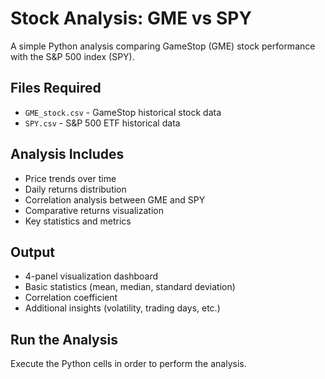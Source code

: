 # Stock Analysis: GME vs SPY

A simple Python analysis comparing GameStop (GME) stock performance with the S&P 500 index (SPY).

## Files Required

- `GME_stock.csv` - GameStop historical stock data
- `SPY.csv` - S&P 500 ETF historical data

## Analysis Includes

- Price trends over time
- Daily returns distribution  
- Correlation analysis between GME and SPY
- Comparative returns visualization
- Key statistics and metrics

## Output

- 4-panel visualization dashboard
- Basic statistics (mean, median, standard deviation)
- Correlation coefficient
- Additional insights (volatility, trading days, etc.)

## Run the Analysis

Execute the Python cells in order to perform the analysis.
